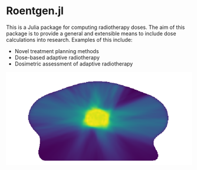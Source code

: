 # Roentgen.jl

This is a Julia package for computing radiotherapy doses.
The aim of this package is to provide a general and extensible means to include dose calculations into research.
Examples of this include:

- Novel treatment planning methods
- Dose-based adaptive radiotherapy
- Dosimetric assessment of adaptive radiotherapy

![dose_recon_example](assets/dose-reconstruction.png)
